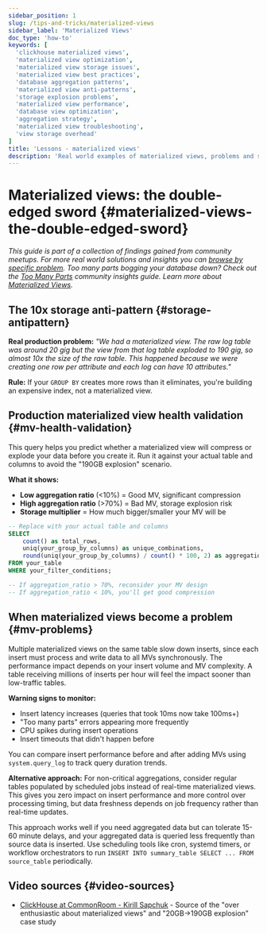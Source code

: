 ```yaml
---
sidebar_position: 1
slug: /tips-and-tricks/materialized-views
sidebar_label: 'Materialized Views'
doc_type: 'how-to'
keywords: [
  'clickhouse materialized views',
  'materialized view optimization',
  'materialized view storage issues',
  'materialized view best practices',
  'database aggregation patterns',
  'materialized view anti-patterns',
  'storage explosion problems',
  'materialized view performance',
  'database view optimization',
  'aggregation strategy',
  'materialized view troubleshooting',
  'view storage overhead'
]
title: 'Lessons - materialized views'
description: 'Real world examples of materialized views, problems and solutions'
---
```


# Materialized views: the double-edged sword {#materialized-views-the-double-edged-sword}

*This guide is part of a collection of findings gained from community meetups. For more real world solutions and insights you can [browse by specific problem](./community-wisdom.md).*
*Too many parts bogging your database down? Check out the [Too Many Parts](./too-many-parts.md) community insights guide.*
*Learn more about [Materialized Views](/materialized-views).*

## The 10x storage anti-pattern {#storage-antipattern}

**Real production problem:** *"We had a materialized view. The raw log table was around 20 gig but the view from that log table exploded to 190 gig, so almost 10x the size of the raw table. This happened because we were creating one row per attribute and each log can have 10 attributes."*

**Rule:** If your `GROUP BY` creates more rows than it eliminates, you're building an expensive index, not a materialized view.

## Production materialized view health validation {#mv-health-validation}

This query helps you predict whether a materialized view will compress or explode your data before you create it. Run it against your actual table and columns to avoid the "190GB explosion" scenario.

**What it shows:**
- **Low aggregation ratio** (\<10%) = Good MV, significant compression
- **High aggregation ratio** (\>70%) = Bad MV, storage explosion risk
- **Storage multiplier** = How much bigger/smaller your MV will be

```sql
-- Replace with your actual table and columns
SELECT 
    count() as total_rows,
    uniq(your_group_by_columns) as unique_combinations,
    round(uniq(your_group_by_columns) / count() * 100, 2) as aggregation_ratio
FROM your_table
WHERE your_filter_conditions;

-- If aggregation_ratio > 70%, reconsider your MV design
-- If aggregation_ratio < 10%, you'll get good compression
```

## When materialized views become a problem {#mv-problems}

Multiple materialized views on the same table slow down inserts, since each insert must process and write data to all MVs synchronously. The performance impact depends on your insert volume and MV complexity. A table receiving millions of inserts per hour will feel the impact sooner than low-traffic tables.

**Warning signs to monitor:**
- Insert latency increases (queries that took 10ms now take 100ms+)
- "Too many parts" errors appearing more frequently 
- CPU spikes during insert operations
- Insert timeouts that didn't happen before

You can compare insert performance before and after adding MVs using `system.query_log` to track query duration trends.

**Alternative approach:** For non-critical aggregations, consider regular tables populated by scheduled jobs instead of real-time materialized views. This gives you zero impact on insert performance and more control over processing timing, but data freshness depends on job frequency rather than real-time updates.

This approach works well if you need aggregated data but can tolerate 15-60 minute delays, and your aggregated data is queried less frequently than source data is inserted. Use scheduling tools like cron, systemd timers, or workflow orchestrators to run `INSERT INTO summary_table SELECT ... FROM source_table` periodically.

## Video sources {#video-sources}
- [ClickHouse at CommonRoom - Kirill Sapchuk](https://www.youtube.com/watch?v=liTgGiTuhJE) - Source of the "over enthusiastic about materialized views" and "20GB→190GB explosion" case study